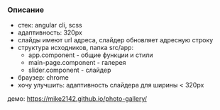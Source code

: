 ### Описание

- стек: angular cli, scss
- адаптивность: 320px
- слайды имеют url адреса, слайдер обновляет aдресную строку
- структура исходников, папка src/app:
  - app.component - общие функции и стили
  - main-page.component - галерея
  - slider.component - слайдер
- браузер: chrome
- хочу улучшить: адаптивность слайдера для ширины < 320px

демо: https://mike2142.github.io/photo-gallery/
